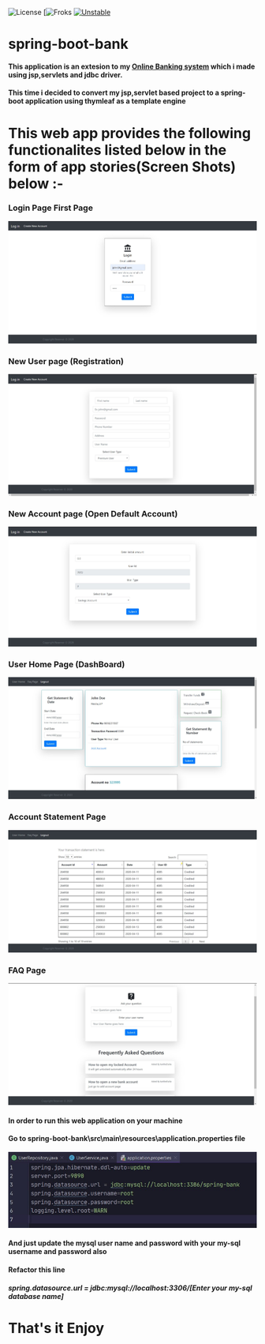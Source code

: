 ![License](https://img.shields.io/github/license/kartikdutta28/spring-boot-bank)
[![Froks](	https://img.shields.io/github/forks/kartikdutta28/spring-boot-bank)
[![Unstable](https://poser.pugx.org/ali-irawan/xtra/v/unstable.svg)](https://poser.pugx.org/ali-irawan/xtra/v/unstable.svg)
# spring-boot-bank
#### This application is an extesion to my  <a name="online_bank" href="https://github.com/kartikdutta28/Bank">Online Banking system</a> which i made using jsp,servlets and jdbc driver.
#### This time i decided to convert my jsp,servlet based project to a spring-boot application using thymleaf as a template engine
# This web app provides the following functionalites listed below in the form of app stories(Screen Shots) below :-

### Login Page First Page
<a name="online_bank" href="https://github.com/kartikdutta28/Bank"></a>
![alt text](https://github.com/kartikdutta28/spring-boot-bank/blob/master/src/main/resources/static/images/login.jpg)

### New User page (Registration)

![alt text](https://github.com/kartikdutta28/spring-boot-bank/blob/master/src/main/resources/static/images/newUser.jpg)

### New Account page (Open Default Account)

![alt text](https://github.com/kartikdutta28/spring-boot-bank/blob/master/src/main/resources/static/images/newAccount.jpg)

### User Home Page (DashBoard)

![alt text](https://github.com/kartikdutta28/spring-boot-bank/blob/master/src/main/resources/static/images/userHome.jpg)

### Account Statement Page

![alt text](https://github.com/kartikdutta28/spring-boot-bank/blob/master/src/main/resources/static/images/statement.jpg)

### FAQ Page

![alt text](https://github.com/kartikdutta28/spring-boot-bank/blob/master/src/main/resources/static/images/faq.jpg)

#### In order to run this web application on your machine
#### Go to spring-boot-bank\src\main\resources\application.properties file
![alt text](https://github.com/kartikdutta28/spring-boot-bank/blob/master/src/main/resources/static/images/application.properties.jpg)
#### And just update the mysql user name and password with your my-sql username and password also 
#### Refactor this line 
##### spring.datasource.url = jdbc:mysql://localhost:3306/[Enter your my-sql database name]

# That's it Enjoy
